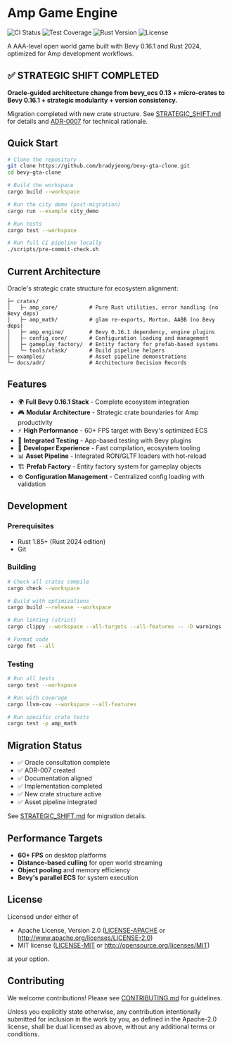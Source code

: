 # Amp Game Engine

![CI Status](https://github.com/bradyjeong/bevy-gta-clone/workflows/CI/badge.svg)
![Test Coverage](https://codecov.io/gh/bradyjeong/bevy-gta-clone/branch/main/graph/badge.svg)
![Rust Version](https://img.shields.io/badge/rust-1.85+-blue.svg)
![License](https://img.shields.io/badge/license-MIT%20OR%20Apache--2.0-blue.svg)

A AAA-level open world game built with Bevy 0.16.1 and Rust 2024, optimized for Amp development workflows.

## ✅ STRATEGIC SHIFT COMPLETED

**Oracle-guided architecture change from bevy_ecs 0.13 + micro-crates to Bevy 0.16.1 + strategic modularity + version consistency.**

Migration completed with new crate structure. See [STRATEGIC_SHIFT.md](STRATEGIC_SHIFT.md) for details and [ADR-0007](docs/adr/0007-strategic-shift-bevy-meta-crate.md) for technical rationale.

## Quick Start

```bash
# Clone the repository
git clone https://github.com/bradyjeong/bevy-gta-clone.git
cd bevy-gta-clone

# Build the workspace
cargo build --workspace

# Run the city demo (post-migration)
cargo run --example city_demo

# Run tests
cargo test --workspace

# Run full CI pipeline locally
./scripts/pre-commit-check.sh
```

## Current Architecture

Oracle's strategic crate structure for ecosystem alignment:

```
├─ crates/
│   ├─ amp_core/          # Pure Rust utilities, error handling (no Bevy deps)
│   ├─ amp_math/          # glam re-exports, Morton, AABB (no Bevy deps)  
│   ├─ amp_engine/        # Bevy 0.16.1 dependency, engine plugins
│   ├─ config_core/       # Configuration loading and management
│   ├─ gameplay_factory/  # Entity factory for prefab-based systems
│   └─ tools/xtask/       # Build pipeline helpers
├─ examples/              # Asset pipeline demonstrations
└─ docs/adr/              # Architecture Decision Records
```

## Features

- 🌍 **Full Bevy 0.16.1 Stack** - Complete ecosystem integration
- 🎮 **Modular Architecture** - Strategic crate boundaries for Amp productivity  
- ⚡ **High Performance** - 60+ FPS target with Bevy's optimized ECS
- 🧪 **Integrated Testing** - App-based testing with Bevy plugins
- 🔧 **Developer Experience** - Fast compilation, ecosystem tooling
- 📊 **Asset Pipeline** - Integrated RON/GLTF loaders with hot-reload
- 🏗️ **Prefab Factory** - Entity factory system for gameplay objects
- ⚙️ **Configuration Management** - Centralized config loading with validation

## Development

### Prerequisites

- Rust 1.85+ (Rust 2024 edition)
- Git

### Building

```bash
# Check all crates compile
cargo check --workspace

# Build with optimizations
cargo build --release --workspace

# Run linting (strict)
cargo clippy --workspace --all-targets --all-features -- -D warnings

# Format code
cargo fmt --all
```

### Testing

```bash
# Run all tests
cargo test --workspace

# Run with coverage
cargo llvm-cov --workspace --all-features

# Run specific crate tests
cargo test -p amp_math
```

## Migration Status

- ✅ Oracle consultation complete
- ✅ ADR-007 created  
- ✅ Documentation aligned
- ✅ Implementation completed
- ✅ New crate structure active
- ✅ Asset pipeline integrated

See [STRATEGIC_SHIFT.md](STRATEGIC_SHIFT.md) for migration details.

## Performance Targets

- **60+ FPS** on desktop platforms
- **Distance-based culling** for open world streaming
- **Object pooling** and memory efficiency
- **Bevy's parallel ECS** for system execution

## License

Licensed under either of

- Apache License, Version 2.0 ([LICENSE-APACHE](LICENSE-APACHE) or http://www.apache.org/licenses/LICENSE-2.0)
- MIT license ([LICENSE-MIT](LICENSE-MIT) or http://opensource.org/licenses/MIT)

at your option.

## Contributing

We welcome contributions! Please see [CONTRIBUTING.md](CONTRIBUTING.md) for guidelines.

Unless you explicitly state otherwise, any contribution intentionally submitted for inclusion in the work by you, as defined in the Apache-2.0 license, shall be dual licensed as above, without any additional terms or conditions.
